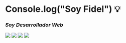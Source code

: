 # Console.log("Soy Fidel") :bulb:

### _Soy Desarrollador Web_
<span><img src="https://i.imgur.com/Rycl3Di.png"></img><span> <span><img src="https://i.imgur.com/fOyclQ7.png"></img><span> <span><img src="https://i.imgur.com/Tju6mD3.png"></img><span> <span><img src="https://i.imgur.com/pQhUrrl.png"></img><span>  





